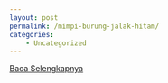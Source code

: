 ```yaml
---
layout: post
permalink: /mimpi-burung-jalak-hitam/
categories:
    - Uncategorized
---
```


[Baca Selengkapnya](/05)